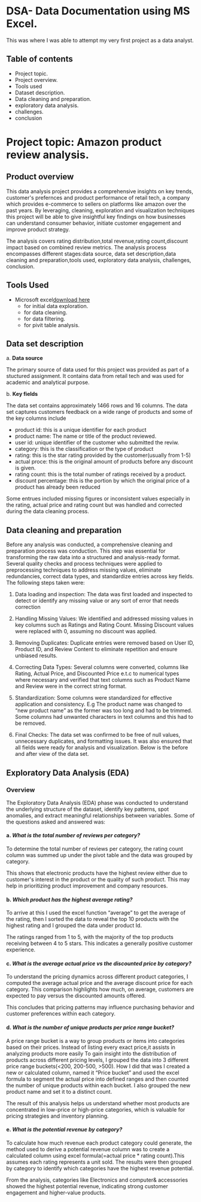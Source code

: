 # DSA- Data Documentation using MS Excel.
This was where I was able to attempt my very first project as a data analyst.

## Table of contents 
 - Project topic.
 - Project overview.
 - Tools used
 - Dataset description.
 - Data cleaning and preparation.
 - exploratory data analysis.
 - challenges.
 - conclusion 

# Project topic: Amazon product review analysis.

## Product overview
 This data analysis project provides a comprehensive insights on key trends, customer's prefernces and product performance of retail tech, a company which provides e-commerce to sellers on platforms like amazon over the past years. 
By leveraging, cleaning, exploration and visualization techniques this project will be able to give insightful key findings on how businesses can understand consumer behavior, initiate customer engagement and improve product strategy.

 The analysis covers rating distribution,total revenue,rating count,discount impact based on combined review metrics. 
The analysis process encompasses different stages:data source, data set description,data cleaning and preparation,tools used, exploratory data analysis, challenges, conclusion.

## Tools Used
- Microsoft excel[download here](https://www.microsoft.com)
  - for initial data exploration.
  - for data cleaning.
  - for data filtering.
  - for pivit table analysis.
 
## Data set description 
  a. **Data source**

The primary source of data used for this project was provided as part of a stuctured assignment. It contains data from retail tech and was used for academic and analytical purpose.

  b. **Key fields**
 
 The data set contains approximately 1466 rows and 16 columns. The data set captures customers feedback on a wide range of products and some of the key columns include
 - product id: this is a unique identifier for each product
 - product name: The name or title of the product reviewed.
 - user id: unique identifier of the customer who submitted the reviw.
 - category: this is the classification or the type of product
 - rating: this is the star rating provided by the customer(usually from 1-5)
 - actual proce: this is the original amount of products before any discount is given.
 - rating count: this is the total number of ratings received by a product.
 - discount percentage: this is the portion by which the original price of a product has already been reduced

  Some entrues included missing figures or inconsistent values especially in the rating, actual price and rating count but was handled and corrected during the data cleaning process.

## Data cleaning and preparation 
 Before any analysis was conducted, a comprehensive cleaning and preparation process was conduction. This step was essential for transforming the raw data into a structured and analysis-ready format. Several quality checks and process techniques were applied to preprocessing techniques to address missing values, eliminate redundancies, correct data types, and standardize entries across key fields.
The following steps taken were:

1. Data loading and inspection:
The data was first loaded and inspected to detect or identify any missing value or any sort of error that needs correction 
  
3. Handling Missing Values:
We identified and addressed missing values in key columns such as Ratings and Rating Count.
Missing Discount values were replaced with 0, assuming no discount was applied.

3. Removing Duplicates:
Duplicate entries were removed based on User ID, Product ID, and Review Content to eliminate repetition and ensure unbiased results.

4. Correcting Data Types:
Several columns were converted, columns like Rating, Actual Price, and Discounted Price e.t.c to numerical types where necessary and verified that text columns such as Product Name and Review were in the correct string format.

5. Standardization:
Some columns were standardized for effective application and consistency. E.g The product name was changed to “new product name” as the former was too long and had to be trimmed. Some columns had unwanted characters in text columns and this had to be removed.

6. Final Checks:
The data set was confirmed to be free of null values, unnecessary duplicates, and formatting issues. It was also ensured that all fields were ready for analysis and visualization.
Below is the before and after view of the data set. 

## Exploratory Data Analysis (EDA)

### Overview
  The Exploratory Data Analysis (EDA) phase was conducted to understand the underlying structure of the dataset, identify key patterns, spot anomalies, and extract meaningful relationships between variables. Some of the questions asked and answered was:

#### a. *What is the total number of reviews per category?*

 To determine the total number of reviews per category, the rating count column was summed up under the pivot table and the data was grouped by category.

 This shows that electronic products have the highest review either due to customer's interest in the product or the quality of such product. This may help in prioritizing product improvement and company resources.

#### b. *Which product has the highest average rating?*

 To arrive at this I used the excel function “average” to get the average of the rating, then I sorted the data to reveal the top 10 products with the highest rating and I grouped the data under product Id.

  The ratings ranged from 1 to 5, with the majority of the top products receiving between 4 to 5 stars. This indicates a generally positive customer experience.

#### c. *What is the average actual price vs the discounted price by category?*

 To understand the pricing dynamics across different product categories, I computed the average actual price and the average discount price for each category. This comparison highlights how much, on average, customers are expected to pay versus the discounted amounts offered.

 This concludes that pricing patterns may influence purchasing behavior and customer preferences within each category.

#### d. *What is the number of unique products per price range bucket?*

  A price range bucket is a way to group products or items into categories based on their prices. Instead of listing every exact price,it assists in analyzing products more easily 
 To gain insight into the distribution of products across different pricing levels, I grouped the data into 3 different price range buckets(<200, 200-500, >500). How I did that was I created a new or calculated column, named it “Price bucket” and used the excel formula to segment the actual price into defined ranges and then counted the number of unique products within each bucket.
I also grouped the new product name and set it to a distinct count.

The result of this analysis helps us understand whether most products are concentrated in low-price or high-price categories, which is valuable for pricing strategies and inventory planning.

#### e. *What is the potential revenue by category?*

To calculate how much revenue each product category could generate, the method used to derive a potential revenue column was to create a calculated column using excel formula(=actual price * rating count).This assumes each rating represents a unit sold. The results were then grouped by category to identify which categories have the highest revenue potential.

From the analysis, categories like Electronics and computer& accessories showed the highest potential revenue, indicating strong customer engagement and higher-value products.






